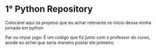 # 1° Python Repository
 Colocarei aqui os projetos que eu achar relevante no inicio dessa minha jornada em python
 
 Par ou impar jogo: É um codigo que fiz junto com o professor do curso, aonde eu achei que seria maneiro postar ele primeiro. 
